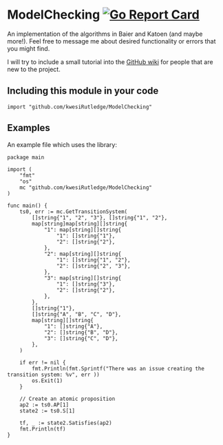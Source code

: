 # ModelChecking [![Go Report Card](https://goreportcard.com/badge/github.com/kwesiRutledge/ModelChecking)](https://goreportcard.com/report/github.com/kwesiRutledge/ModelChecking)

An implementation of the algorithms in Baier and Katoen (and maybe more!). Feel free to message me about desired functionality or errors that you might find.

I will try to include a small tutorial into the [GitHub wiki](https://github.com/kwesiRutledge/ModelChecking/wiki) for people that are new to the project.

## Including this module in your code

```
import "github.com/kwesiRutledge/ModelChecking"
```

## Examples

An example file which uses the library:
```
package main

import (
	"fmt"
	"os"
	mc "github.com/kwesiRutledge/ModelChecking"
)

func main() {
	ts0, err := mc.GetTransitionSystem(
		[]string{"1", "2", "3"}, []string{"1", "2"},
		map[string]map[string][]string{
			"1": map[string][]string{
				"1": []string{"1"},
				"2": []string{"2"},
			},
			"2": map[string][]string{
				"1": []string{"1", "2"},
				"2": []string{"2", "3"},
			},
			"3": map[string][]string{
				"1": []string{"3"},
				"2": []string{"2"},
			},
		},
		[]string{"1"},
		[]string{"A", "B", "C", "D"},
		map[string][]string{
			"1": []string{"A"},
			"2": []string{"B", "D"},
			"3": []string{"C", "D"},
		},
	)

	if err != nil {
		fmt.Println(fmt.Sprintf("There was an issue creating the transition system: %v", err ))
		os.Exit(1)
	}

	// Create an atomic proposition
	ap2 := ts0.AP[1]
	state2 := ts0.S[1]

	tf, _ := state2.Satisfies(ap2)
	fmt.Println(tf)
}

```
